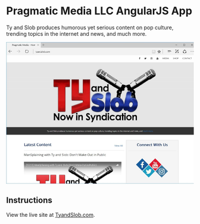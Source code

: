 # Pragmatic Media LLC AngularJS App
Ty and Slob produces humorous yet serious content on pop culture, trending topics in the internet and news, and much more.


![responsive-web-template](images/screenshot.jpg)


## Instructions


View the live site at [TyandSlob.com](http://tyandslob.com).